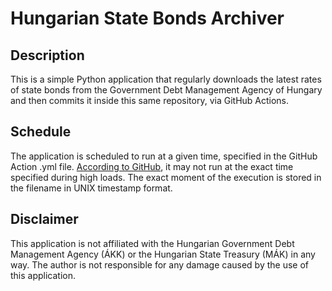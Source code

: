 # Hungarian State Bonds Archiver

## Description
This is a simple Python application that regularly downloads the latest rates of state bonds from the Government Debt Management Agency of Hungary and then commits it inside this same repository, via GitHub Actions.

## Schedule
The application is scheduled to run at a given time, specified in the GitHub Action .yml file. [According to GitHub](https://docs.github.com/en/actions/using-workflows/events-that-trigger-workflows#schedule), it may not run at the exact time specified during high loads. The exact moment of the execution is stored in the filename in UNIX timestamp format.

## Disclaimer
This application is not affiliated with the Hungarian Government Debt Management Agency (ÁKK) or the Hungarian State Treasury (MÁK) in any way. The author is not responsible for any damage caused by the use of this application.
